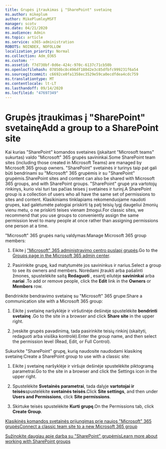 ```yaml
---
title: Grupės įtraukimas į "SharePoint" svetainę
ms.author: mikeplum
author: MikePlumleyMSFT
manager: scotv
ms.date: 04/21/2020
ms.audience: Admin
ms.topic: article
ms.service: o365-administration
ROBOTS: NOINDEX, NOFOLLOW
localization_priority: Normal
ms.collection: Adm_O365
ms.custom: ''
ms.assetid: f7d730bf-0d6e-424c-970c-6137c71cb50b
ms.openlocfilehash: 07850bc8c496df180d2e3c85dfbfc999231f6a54
ms.sourcegitcommit: c6692ce0fa1358ec3529e59ca0ecdfdea4cdc759
ms.translationtype: MT
ms.contentlocale: lt-LT
ms.lasthandoff: 09/14/2020
ms.locfileid: "47697349"
---
```

# <a name="add-a-group-to-a-sharepoint-site"></a><span data-ttu-id="bcdab-102">Grupės įtraukimas į "SharePoint" svetainę</span><span class="sxs-lookup"><span data-stu-id="bcdab-102">Add a group to a SharePoint site</span></span>

<span data-ttu-id="bcdab-103">Kai kurias "SharePoint" komandos svetaines (įskaitant "Microsoft teams" sukurtas) valdo "Microsoft" 365 grupės savininkai.</span><span class="sxs-lookup"><span data-stu-id="bcdab-103">Some SharePoint team sites (including those created in Microsoft Teams) are managed by Microsoft 365 group owners.</span></span> <span data-ttu-id="bcdab-104">"SharePoint" svetainės ir turinys taip pat gali būti bendrinami su "Microsoft" 365 grupėmis ir su "SharePoint" grupėmis.</span><span class="sxs-lookup"><span data-stu-id="bcdab-104">SharePoint sites and content can also be shared with Microsoft 365 groups, and with SharePoint groups.</span></span> <span data-ttu-id="bcdab-105">"SharePoint" grupė yra vartotojų rinkinys, kurio visi turi tas pačias teises į svetaines ir turinį.</span><span class="sxs-lookup"><span data-stu-id="bcdab-105">A SharePoint group is a collection of users who all have the same set of permissions to sites and content.</span></span> <span data-ttu-id="bcdab-106">Klasikiniams tinklapiams rekomenduojame naudoti grupes, kad galėtumėte patogiai priskirti tą patį teisių lygį daugeliui žmonių vienu metu, o ne priskirti teises vienam žmogui.</span><span class="sxs-lookup"><span data-stu-id="bcdab-106">For classic sites, we recommend that you use groups to conveniently assign the same permission level to many people at once rather than assigning permissions one person at a time.</span></span>
  
<span data-ttu-id="bcdab-107">"Microsoft" 365 grupės narių valdymas:</span><span class="sxs-lookup"><span data-stu-id="bcdab-107">Manage Microsoft 365 group members:</span></span>
  
1. <span data-ttu-id="bcdab-108">Eikite į ["Microsoft" 365 administravimo centro puslapį grupės](https://portal.office.com/adminportal/home#/groups).</span><span class="sxs-lookup"><span data-stu-id="bcdab-108">Go to the [Groups page in the Microsoft 365 admin center](https://portal.office.com/adminportal/home#/groups).</span></span>
    
2. <span data-ttu-id="bcdab-109">Pasirinkite grupę, kad matytumėte jos savininkus ir narius.</span><span class="sxs-lookup"><span data-stu-id="bcdab-109">Select a group to see its owners and members.</span></span> <span data-ttu-id="bcdab-110">Norėdami įtraukti arba pašalinti žmones, spustelėkite saitą **Redaguoti** , esantį eilutėje **savininkai** arba **nariai** .</span><span class="sxs-lookup"><span data-stu-id="bcdab-110">To add or remove people, click the **Edit** link in the **Owners** or **Members** row.</span></span> 
    
<span data-ttu-id="bcdab-111">Bendrinkite bendravimo svetainę su "Microsoft" 365 grupe:</span><span class="sxs-lookup"><span data-stu-id="bcdab-111">Share a communication site with a Microsoft 365 group:</span></span>
  
1. <span data-ttu-id="bcdab-112">Eikite į svetainę naršyklėje ir viršutinėje dešinėje spustelėkite **bendrinti svetainę** .</span><span class="sxs-lookup"><span data-stu-id="bcdab-112">Go to the site in a browser and click **Share site** in the upper right.</span></span> 
    
2. <span data-ttu-id="bcdab-113">Įveskite grupės pavadinimą, tada pasirinkite teisių rinkinį (skaityti, redaguoti arba visiška kontrolė).</span><span class="sxs-lookup"><span data-stu-id="bcdab-113">Enter the group name, and then select the permission level (Read, Edit, or Full Control).</span></span>
    
<span data-ttu-id="bcdab-114">Sukurkite "SharePoint" grupę, kurią naudosite naudodami klasikinę svetainę:</span><span class="sxs-lookup"><span data-stu-id="bcdab-114">Create a SharePoint group to use with a classic site:</span></span>
  
1. <span data-ttu-id="bcdab-115">Eikite į svetainę naršyklėje ir viršuje dešinėje spustelėkite piktogramą parametrai.</span><span class="sxs-lookup"><span data-stu-id="bcdab-115">Go to the site in a browser and click the Settings icon in the upper right.</span></span>
    
2. <span data-ttu-id="bcdab-116">Spustelėkite **Svetainės parametrai**, tada dalyje **vartotojai ir teisės**spustelėkite **svetainės teisės**.</span><span class="sxs-lookup"><span data-stu-id="bcdab-116">Click **Site settings**, and then under **Users and Permissions**, click **Site permissions**.</span></span>
    
3. <span data-ttu-id="bcdab-117">Skirtuke teisės spustelėkite **Kurti grupę**.</span><span class="sxs-lookup"><span data-stu-id="bcdab-117">On the Permissions tab, click **Create Group**.</span></span>
    
[<span data-ttu-id="bcdab-118">Klasikinės komandos svetainės prijungimas prie naujos "Microsoft" 365 grupės</span><span class="sxs-lookup"><span data-stu-id="bcdab-118">Connect a classic team site to a new Microsoft 365 group</span></span>](https://go.microsoft.com/fwlink/?linkid=2008654)
  
[<span data-ttu-id="bcdab-119">Sužinokite daugiau apie darbą su "SharePoint" grupėmis</span><span class="sxs-lookup"><span data-stu-id="bcdab-119">Learn more about working with SharePoint groups</span></span>](https://go.microsoft.com/fwlink/?linkid=874658)
  

